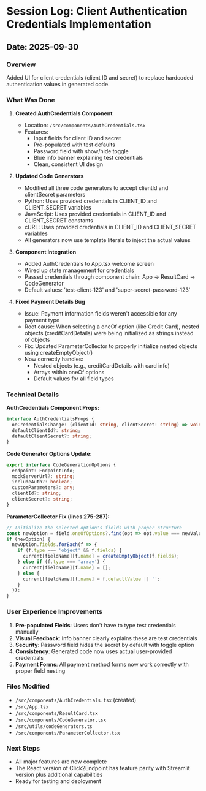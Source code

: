 # Session Log: Client Authentication Credentials Implementation

## Date: 2025-09-30

### Overview
Added UI for client credentials (client ID and secret) to replace hardcoded authentication values in generated code.

### What Was Done

1. **Created AuthCredentials Component**
   - Location: `/src/components/AuthCredentials.tsx`
   - Features:
     - Input fields for client ID and secret
     - Pre-populated with test defaults
     - Password field with show/hide toggle
     - Blue info banner explaining test credentials
     - Clean, consistent UI design

2. **Updated Code Generators**
   - Modified all three code generators to accept clientId and clientSecret parameters
   - Python: Uses provided credentials in CLIENT_ID and CLIENT_SECRET variables
   - JavaScript: Uses provided credentials in CLIENT_ID and CLIENT_SECRET constants
   - cURL: Uses provided credentials in CLIENT_ID and CLIENT_SECRET variables
   - All generators now use template literals to inject the actual values

3. **Component Integration**
   - Added AuthCredentials to App.tsx welcome screen
   - Wired up state management for credentials
   - Passed credentials through component chain: App -> ResultCard -> CodeGenerator
   - Default values: 'test-client-123' and 'super-secret-password-123'

4. **Fixed Payment Details Bug**
   - Issue: Payment information fields weren't accessible for any payment type
   - Root cause: When selecting a oneOf option (like Credit Card), nested objects (creditCardDetails) were being initialized as strings instead of objects
   - Fix: Updated ParameterCollector to properly initialize nested objects using createEmptyObject()
   - Now correctly handles:
     - Nested objects (e.g., creditCardDetails with card info)
     - Arrays within oneOf options
     - Default values for all field types

### Technical Details

**AuthCredentials Component Props:**
```typescript
interface AuthCredentialsProps {
  onCredentialsChange: (clientId: string, clientSecret: string) => void;
  defaultClientId?: string;
  defaultClientSecret?: string;
}
```

**Code Generator Options Update:**
```typescript
export interface CodeGenerationOptions {
  endpoint: EndpointInfo;
  mockServerUrl?: string;
  includeAuth?: boolean;
  customParameters?: any;
  clientId?: string;
  clientSecret?: string;
}
```

**ParameterCollector Fix (lines 275-287):**
```typescript
// Initialize the selected option's fields with proper structure
const newOption = field.oneOfOptions?.find(opt => opt.value === newValue);
if (newOption) {
  newOption.fields.forEach(f => {
    if (f.type === 'object' && f.fields) {
      current[fieldName][f.name] = createEmptyObject(f.fields);
    } else if (f.type === 'array') {
      current[fieldName][f.name] = [];
    } else {
      current[fieldName][f.name] = f.defaultValue || '';
    }
  });
}
```

### User Experience Improvements

1. **Pre-populated Fields**: Users don't have to type test credentials manually
2. **Visual Feedback**: Info banner clearly explains these are test credentials
3. **Security**: Password field hides the secret by default with toggle option
4. **Consistency**: Generated code now uses actual user-provided credentials
5. **Payment Forms**: All payment method forms now work correctly with proper field nesting

### Files Modified
- `/src/components/AuthCredentials.tsx` (created)
- `/src/App.tsx`
- `/src/components/ResultCard.tsx`
- `/src/components/CodeGenerator.tsx`
- `/src/utils/codeGenerators.ts`
- `/src/components/ParameterCollector.tsx`

### Next Steps
- All major features are now complete
- The React version of Click2Endpoint has feature parity with Streamlit version plus additional capabilities
- Ready for testing and deployment